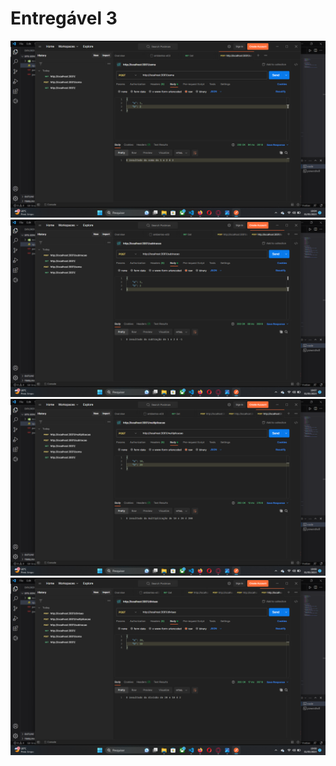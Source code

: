 # Entregável 3 
![Teste do POST da função SOMAR](/imgs/soma.png)
![Teste do POST da função SUBTRAIR](/imgs/subtracao.png)
![Teste do POST da função MULTIPLICAR](/imgs/multiplicacao.png)
![Teste do POST da função DIVIDIR](/imgs/divisao.png)